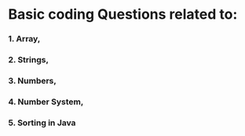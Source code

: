 # Basic coding Questions related to:

### 1. Array,
### 2. Strings,
### 3. Numbers,
### 4.  Number System,
### 5. Sorting in Java
